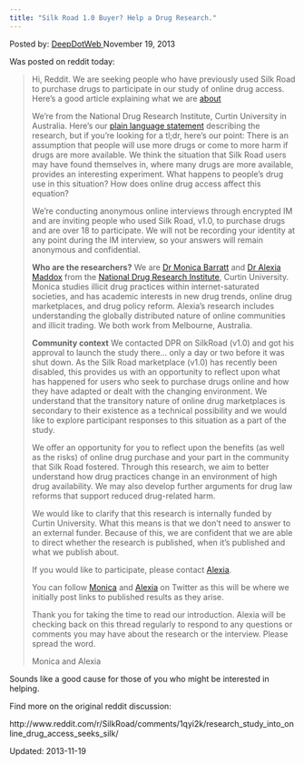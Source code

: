 ```yaml
---
title: "Silk Road 1.0 Buyer? Help a Drug Research."
---
```


<span>Posted by: <a href="/author/admin/" title="">DeepDotWeb </a></span>
<span>November 19, 2013</span>

<p>Was posted on reddit today:</p>
<div>
<div>
<blockquote><p>Hi, Reddit. We are seeking people who have previously used Silk Road to purchase drugs to participate in our study of online drug access. Here’s a good article explaining what we are <a href="http://allthingsvice.com/2013/11/16/silk-road-users-wanted-for-research-project/">about</a></p>
<p>We’re from the National Drug Research Institute, Curtin University in Australia. Here’s our <a href="http://ndri.curtin.edu.au/research/silkroad/index.cfm">plain language statement</a> describing the research, but if you’re looking for a tl;dr, here’s our point: There is an assumption that people will use more drugs or come to more harm if drugs are more available. We think the situation that Silk Road users may have found themselves in, where many drugs are more available, provides an interesting experiment. What happens to people’s drug use in this situation? How does online drug access affect this equation?</p>
<p>We’re conducting anonymous online interviews through encrypted IM and are inviting people who used Silk Road, v1.0, to purchase drugs and are over 18 to participate. We will not be recording your identity at any point during the IM interview, so your answers will remain anonymous and confidential.</p>
<p><strong>Who are the researchers?</strong> We are <a href="http://db.ndri.curtin.edu.au/staff/staff.asp?persid=650">Dr Monica Barratt</a> and <a href="http://db.ndri.curtin.edu.au/staff/staff.asp?persid=2237&amp;typeid=2">Dr Alexia Maddox</a> from the <a href="http://ndri.curtin.edu.au/index.cfm">National Drug Research Institute</a>, Curtin University. Monica studies illicit drug practices within internet-saturated societies, and has academic interests in new drug trends, online drug marketplaces, and drug policy reform. Alexia’s research includes understanding the globally distributed nature of online communities and illicit trading. We both work from Melbourne, Australia.</p>
<p><strong>Community context</strong> We contacted DPR on SilkRoad (v1.0) and got his approval to launch the study there… only a day or two before it was shut down. As the Silk Road marketplace (v1.0) has recently been disabled, this provides us with an opportunity to reflect upon what has happened for users who seek to purchase drugs online and how they have adapted or dealt with the changing environment. We understand that the transitory nature of online drug marketplaces is secondary to their existence as a technical possibility and we would like to explore participant responses to this situation as a part of the study.</p>
<p>We offer an opportunity for you to reflect upon the benefits (as well as the risks) of online drug purchase and your part in the community that Silk Road fostered. Through this research, we aim to better understand how drug practices change in an environment of high drug availability. We may also develop further arguments for drug law reforms that support reduced drug-related harm.</p>
<p>We would like to clarify that this research is internally funded by Curtin University. What this means is that we don’t need to answer to an external funder. Because of this, we are confident that we are able to direct whether the research is published, when it’s published and what we publish about.</p>
<p>If you would like to participate, please contact <a href="http://db.ndri.curtin.edu.au/staff/staff.asp?persid=2237&amp;typeid=2">Alexia</a>.</p>
<p>You can follow <a href="https://twitter.com/monicabarratt">Monica</a> and <a href="https://twitter.com/alexiamadd">Alexia</a> on Twitter as this will be where we initially post links to published results as they arise.</p>
<p>Thank you for taking the time to read our introduction. Alexia will be checking back on this thread regularly to respond to any questions or comments you may have about the research or the interview. Please spread the word.</p>
<p>Monica and Alexia</p></blockquote>
<p>Sounds like a good cause for those of you who might be interested in helping.</p>
<p>Find more on the original reddit discussion:</p>
<p>http://www.reddit.com/r/SilkRoad/comments/1qyi2k/research_study_into_online_drug_access_seeks_silk/</p>
</div>
</div>


Updated: 2013-11-19